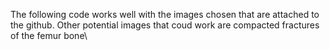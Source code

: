 
The following code works well with the images chosen that are attached to the github. Other potential images that coud work are compacted fractures of the femur bone\
